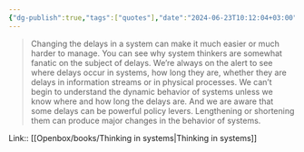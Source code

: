 ```yaml
---
{"dg-publish":true,"tags":["quotes"],"date":"2024-06-23T10:12:04+03:00","title":"lengthening or shortening delays can produce major changes in the behavior of systems","aliases":"lengthening or shortening delays can produce major changes in the behavior of systems","dg-path":"/quotes/202406231012.md","permalink":"/quotes/202406231012/","dgPassFrontmatter":true}
---
```



> Changing the delays in a system can make it much easier or much harder to manage. You can see why system thinkers are somewhat fanatic on the subject of delays. We’re always on the alert to see where delays occur in systems, how long they are, whether they are delays in information streams or in physical processes. We can’t begin to understand the dynamic behavior of systems unless we know where and how long the delays are. And we are aware that some delays can be powerful policy levers. Lengthening or shortening them can produce major changes in the behavior of systems.

Link:: [[Openbox/books/Thinking in systems|Thinking in systems]]

